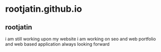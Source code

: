 # rootjatin.github.io
## rootjatin
i am still working upon my website 
i am working on seo and web portfolio and web based application
always looking forward
